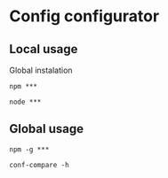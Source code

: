 # Config configurator

## Local usage

Global instalation

```
npm ***

node ***
```

## Global usage
```
npm -g ***

conf-compare -h 
```